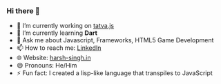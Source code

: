 ### Hi there 👋

- 🔭 I’m currently working on [tatva.js](https://github.com/theharshsingh/tatva.js)
- 🌱 I’m currently learning **Dart**
- 💬 Ask me about Javascript, Frameworks, HTML5 Game Development
- 📫 How to reach me: [LinkedIn](https://linkedin.com/in/harshsingh_in)
- 🌐 Website: [harsh-singh.in](https://harsh-singh.in)
- 😄 Pronouns: He/Him
- ⚡ Fun fact: I created a lisp-like language that transpiles to JavaScript
